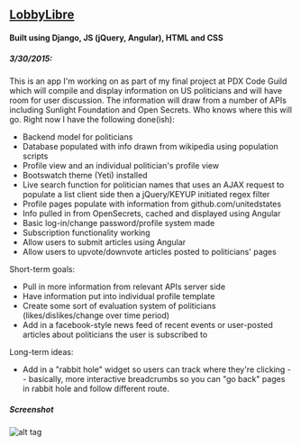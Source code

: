 ## [LobbyLibre](http://www.lobbylibre.com/)
#### Built using Django, JS (jQuery, Angular), HTML and CSS

##### 3/30/2015:

This is an app I'm working on as part of my final project at PDX Code Guild which will compile and display information on US politicians and will have room for user discussion.  The information will draw from a number of APIs including Sunlight Foundation and Open Secrets.  Who knows where this will go.  Right now I have the following done(ish):
- Backend model for politicians
- Database populated with info drawn from wikipedia using population scripts
- Profile view and an individual politician's profile view
- Bootswatch theme (Yeti) installed
- Live search function for politician names that uses an AJAX request to populate a list client side then a jQuery/KEYUP initiated regex filter
- Profile pages populate with information from github.com/unitedstates
- Info pulled in from OpenSecrets, cached and displayed using Angular
- Basic log-in/change password/profile system made
- Subscription functionality working
- Allow users to submit articles using Angular
- Allow users to upvote/downvote articles posted to politicians' pages

Short-term goals:
- Pull in more information from relevant APIs server side
- Have information put into individual profile template
- Create some sort of evaluation system of politicians (likes/dislikes/change over time period)
- Add in a facebook-style news feed of recent events or user-posted articles about politicians the user is subscribed to

Long-term ideas:
- Add in a "rabbit hole" widget so users can track where they're clicking -- basically, more interactive breadcrumbs so you can "go back" pages in rabbit hole and follow different route.


##### Screenshot
![alt tag](https://raw.githubusercontent.com/pfarnach/politician-tracker/master/screenshot.png)

